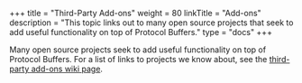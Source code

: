 +++
title = "Third-Party Add-ons"
weight = 80
linkTitle = "Add-ons"
description = "This topic links out to many open source projects that seek to add useful functionality on top of Protocol Buffers."
type = "docs"
+++

Many open source projects seek to add useful functionality on top of Protocol
Buffers. For a list of links to projects we know about, see the
[third-party add-ons wiki page](https://github.com/protocolbuffers/protobuf/blob/master/docs/third_party.md).
